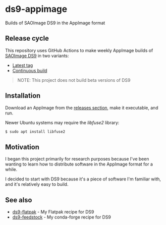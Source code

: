 # ds9-appimage
Builds of SAOImage DS9 in the AppImage format

## Release cycle
This repository uses GitHub Actions to make weekly AppImage builds of [SAOImage DS9](https://github.com/SAOImageDS9/SAOImageDS9) in two variants:

- [Latest tag](https://github.com/epassaro/ds9-appimage/releases/latest)
- [Continuous build](https://github.com/epassaro/ds9-appimage/releases/tag/continuous)

> NOTE: This project does not build beta versions of DS9

## Installation
Download an AppImage from the [releases section](https://github.com/epassaro/ds9-appimage/releases), make it executable, and run.

Newer Ubuntu systems may require the _libfuse2_ library:

```bash
$ sudo apt install libfuse2
```

## Motivation
I began this project primarily for research purposes because I've been wanting to learn how to distribute software in the AppImage format for a while. 

I decided to start with DS9 because it's a piece of software I'm familiar with, and it's relatively easy to build.

## See also
- [ds9-flatpak](https://github.com/epassaro/ds9-flatpak) - My Flatpak recipe for DS9
- [ds9-feedstock](https://github.com/conda-forge/ds9-feedstock) - My conda-forge recipe for DS9
